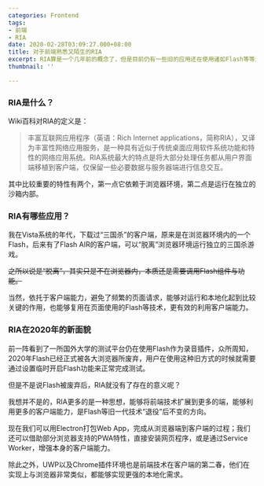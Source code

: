 ```yaml
---
categories: Frontend
tags:
- 前端
- RIA
date: 2020-02-28T03:09:27.000+08:00
title: 对于前端熟悉又陌生的RIA
excerpt: RIA算是一个几年前的概念了，但是目前仍有一些旧的应用还在使用诸如Flash等等过去RIA常用的技术，因此对于前端而言，了解还是很有必要的。
thumbnail: ''

---
```

### RIA是什么？

Wiki百科对RIA的定义是：

> 丰富互联网应用程序（英语：Rich Internet applications，简称RIA），又译为丰富性网络应用服务，是一种具有近似于传统桌面应用软件系统功能和特性的网络应用系统。RIA系统最大的特点是将大部分处理任务都从用户界面端移植到客户端，仅保留一些必要数据与服务器端进行信息交互。

其中比较重要的特性有两个，第一点它依赖于浏览器环境，第二点是运行在独立的沙箱内部。

### RIA有哪些应用？

我在Vista系统的年代，下载过“三国杀”的客户端，原来是在浏览器环境内的一个Flash，后来有了Flash AIR的客户端，可以“脱离”浏览器环境运行独立的三国杀游戏。

~~之所以说是“脱离”，其实只是不在浏览器内，本质还是需要调用Flash组件与功能。~~

当然，依托于客户端能力，避免了频繁的页面请求，能够对运行和本地化起到比较关键的作用，也能够复用在页面使用的Flash等技术，更有效的利用客户端能力。

### RIA在2020年的新面貌

前一阵看到了一所国外大学的测试平台仍在使用Flash作为录音插件，众所周知，2020年Flash已经正式被各大浏览器所废弃，用户在使用这种旧方式的时候就需要通过设置临时开启Flash功能来正常完成测试。

但是不是说Flash被废弃后，RIA就没有了存在的意义呢？

我想并不是的，RIA更多的是一种思想，能够将前端技术扩展到更多的端，能够利用更多的客户端能力，是Flash等旧一代技术“退役”后不变的方向。

现在我们可以用Electron打包Web App，完成从浏览器端到客户端的过程；我们还可以借助部分浏览器支持的PWA特性，直接安装网页程序，或是通过Service Worker，增强本身的客户端能力。

除此之外，UWP以及Chrome插件环境也是前端技术在客户端的第二春，他们在实现上与浏览器非常类似，都能够实现更强的本地化需求。